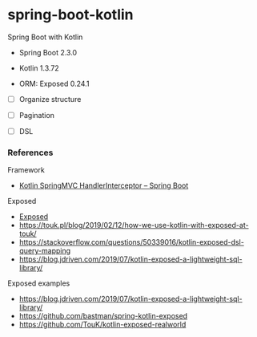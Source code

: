 # spring-boot-kotlin

Spring Boot with Kotlin

- Spring Boot 2.3.0

- Kotlin 1.3.72

- ORM: Exposed 0.24.1 


- [ ] Organize structure
- [ ] Pagination
- [ ] DSL


### References

Framework

- [Kotlin SpringMVC HandlerInterceptor – Spring Boot](https://grokonez.com/spring-framework/spring-boot/kotlin-spring-boot/kotlin-springmvc-handlerinterceptor-spring-boot#1_Create_Kotlin_SpringBoot_project)

Exposed

- [Exposed](https://github.com/JetBrains/Exposed)
- https://touk.pl/blog/2019/02/12/how-we-use-kotlin-with-exposed-at-touk/
- https://stackoverflow.com/questions/50339016/kotlin-exposed-dsl-query-mapping
- https://blog.jdriven.com/2019/07/kotlin-exposed-a-lightweight-sql-library/

Exposed examples

- https://blog.jdriven.com/2019/07/kotlin-exposed-a-lightweight-sql-library/
- https://github.com/bastman/spring-kotlin-exposed
- https://github.com/TouK/kotlin-exposed-realworld

